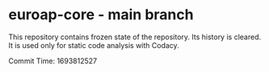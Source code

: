 # euroap-core - main branch

This repository contains frozen state of the repository.
Its history is cleared. It is used only for static code
analysis with Codacy.

Commit Time: 1693812527